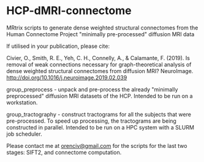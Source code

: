 # HCP-dMRI-connectome
MRtrix scripts to generate dense weighted structural connectomes from the Human Connectome Project "minimally pre-processed" diffusion MRI data

If utilised in your publication, please cite:

Civier, O., Smith, R. E., Yeh, C. H., Connelly, A., & Calamante, F. (2019). Is removal of weak connections necessary for graph-theoretical analysis of dense weighted structural connectomes from diffusion MRI? NeuroImage. http://doi.org/10.1016/j.neuroimage.2019.02.039

group_preprocess - unpack and pre-process the already "minimally preprocessed" diffusion MRI datasets of the HCP. Intended to be run on a workstation.

group_tractography - construct tractograms for all the subjects that were pre-processed. To speed up processing, the tractograms are being constructed in parallel. Intended to be run on a HPC system with a SLURM job scheduler. 

Please contact me at orenciv@gmail.com for the scripts for the last two stages: SIFT2, and connectome computation.

